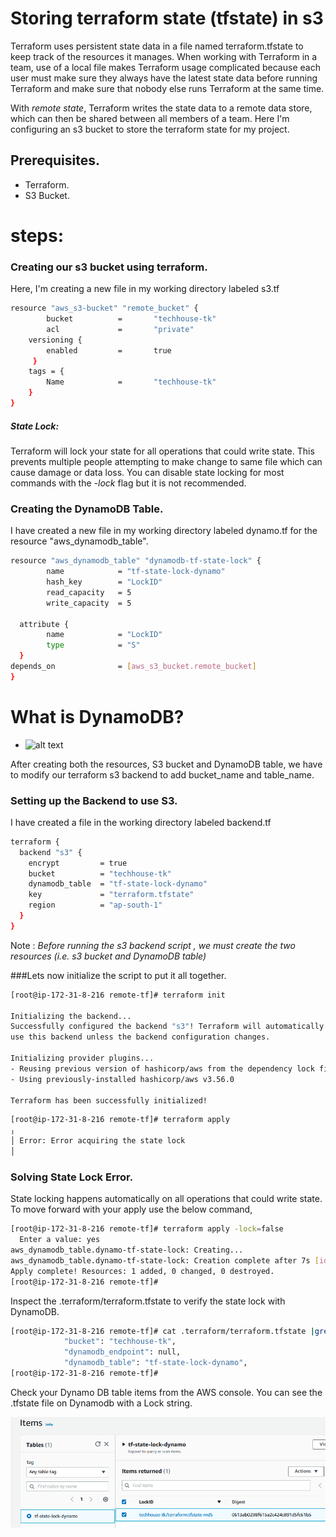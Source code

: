 # Storing terraform state (tfstate) in s3

Terraform uses persistent state data in a file named terraform.tfstate to keep track of the resources it manages. When working with Terraform in a team, use of a local file makes Terraform usage complicated because each user must make sure they always have the latest state data before running Terraform and make sure that nobody else runs Terraform at the same time.

With _remote state_, Terraform writes the state data to a remote data store, which can then be shared between all members of a team. Here I'm configuring an s3 bucket to store the terraform state for my project.

## Prerequisites.
-  Terraform.
-  S3 Bucket.

# steps:

### Creating our s3 bucket using terraform.

Here, I'm creating a new file in my working directory labeled s3.tf

```sh
resource "aws_s3-bucket" "remote_bucket" {
        bucket          =       "techhouse-tk"
        acl             =       "private"
    versioning {
        enabled         =       true
     }
    tags = {
        Name            =       "techhouse-tk"
    }
}
```
##### State Lock:

Terraform will lock your state for all operations that could write state. This prevents multiple people attempting to make change to same file which can cause damage or data loss.
You can disable state locking for most commands with the _-lock_ flag but it is not recommended.

### Creating the DynamoDB Table.
I have created a new file in my working directory labeled dynamo.tf for the resource "aws_dynamodb_table".

```sh
resource "aws_dynamodb_table" "dynamodb-tf-state-lock" {
        name            = "tf-state-lock-dynamo"
        hash_key        = "LockID"
        read_capacity   = 5
        write_capacity  = 5

  attribute {
        name            = "LockID"
        type            = "S"
  }
depends_on              = [aws_s3_bucket.remote_bucket]
}
```
# What is DynamoDB?
 - ![alt text](https://www.youtube.com/watch?v=sI-zciHAh-4?raw=true)

After creating both the resources, S3 bucket and DynamoDB table, we have to modify our terraform s3 backend to add bucket_name and table_name.

### Setting up the Backend to use S3.
I have created a file in the working directory labeled backend.tf

```sh
terraform {
  backend "s3" {
    encrypt         = true
    bucket          = "techhouse-tk"
    dynamodb_table  = "tf-state-lock-dynamo"
    key             = "terraform.tfstate"
    region          = "ap-south-1"
  }
}
```
Note : _Before running the s3 backend script , we must create the two resources (i.e. s3 bucket and DynamoDB table)_

###Lets now initialize the script to put it all together.
```sh
[root@ip-172-31-8-216 remote-tf]# terraform init

Initializing the backend...
Successfully configured the backend "s3"! Terraform will automatically
use this backend unless the backend configuration changes.

Initializing provider plugins...
- Reusing previous version of hashicorp/aws from the dependency lock file
- Using previously-installed hashicorp/aws v3.56.0

Terraform has been successfully initialized!
```
```sh
[root@ip-172-31-8-216 remote-tf]# terraform apply
╷
│ Error: Error acquiring the state lock
│
```
### Solving State Lock Error.
State locking happens automatically on all operations that could write state.
To move forward with your apply use the below command,
```sh
[root@ip-172-31-8-216 remote-tf]# terraform apply -lock=false
  Enter a value: yes
aws_dynamodb_table.dynamo-tf-state-lock: Creating...
aws_dynamodb_table.dynamo-tf-state-lock: Creation complete after 7s [id=tf-state-lock-dynamo]
Apply complete! Resources: 1 added, 0 changed, 0 destroyed.
[root@ip-172-31-8-216 remote-tf]#
```
Inspect the .terraform/terraform.tfstate to verify the state lock with DynamoDB.

```sh
[root@ip-172-31-8-216 remote-tf]# cat .terraform/terraform.tfstate |grep -E 'dynamo|bucket'
            "bucket": "techhouse-tk",
            "dynamodb_endpoint": null,
            "dynamodb_table": "tf-state-lock-dynamo",
[root@ip-172-31-8-216 remote-tf]#
```
Check your Dynamo DB table items from the AWS console. You can see the .tfstate file on Dynamodb with a Lock string.

![alt text](https://github.com/AkhiljithPB/terraform-remotestate-s3/blob/af26b53f741f47d22a5bb2a948b0d6b83597ca76/lockstring.png?raw=true)
